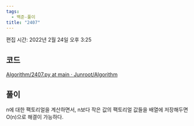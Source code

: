 ```yaml
---
tags:
  - 백준-풀이
title: "2407"
---
```


편집 시간: 2022년 2월 24일 오후 3:25

## 코드

[Algorithm/2407.py at main · Junroot/Algorithm](https://github.com/Junroot/Algorithm/blob/main/backjoon/2407.py)

## 풀이

n에 대한 팩토리얼을 계산하면서, n보다 작은 값의 팩토리얼 값들을 배열에 저장해두면 O(n)으로 해결이 가능하다.
